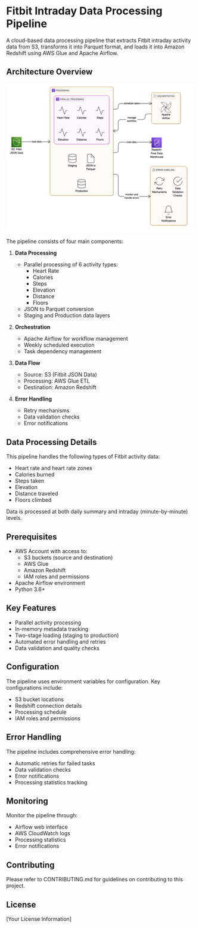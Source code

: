 # Fitbit Intraday Data Processing Pipeline

A cloud-based data processing pipeline that extracts Fitbit intraday activity data from S3, transforms it into Parquet format, and loads it into Amazon Redshift using AWS Glue and Apache Airflow.

## Architecture Overview

![Architecture Diagram](./docs/assets/architecture.png)

The pipeline consists of four main components:

1. **Data Processing**
   - Parallel processing of 6 activity types:
     - Heart Rate
     - Calories
     - Steps
     - Elevation
     - Distance
     - Floors
   - JSON to Parquet conversion
   - Staging and Production data layers

2. **Orchestration**
   - Apache Airflow for workflow management
   - Weekly scheduled execution
   - Task dependency management

3. **Data Flow**
   - Source: S3 (Fitbit JSON Data)
   - Processing: AWS Glue ETL
   - Destination: Amazon Redshift

4. **Error Handling**
   - Retry mechanisms
   - Data validation checks
   - Error notifications

## Data Processing Details

This pipeline handles the following types of Fitbit activity data:
- Heart rate and heart rate zones 
- Calories burned
- Steps taken
- Elevation
- Distance traveled
- Floors climbed

Data is processed at both daily summary and intraday (minute-by-minute) levels.

## Prerequisites

- AWS Account with access to:
  - S3 buckets (source and destination)
  - AWS Glue
  - Amazon Redshift
  - IAM roles and permissions
- Apache Airflow environment
- Python 3.6+

## Key Features

- Parallel activity processing
- In-memory metadata tracking
- Two-stage loading (staging to production)
- Automated error handling and retries
- Data validation and quality checks

## Configuration

The pipeline uses environment variables for configuration. Key configurations include:
- S3 bucket locations
- Redshift connection details
- Processing schedule
- IAM roles and permissions

## Error Handling

The pipeline includes comprehensive error handling:
- Automatic retries for failed tasks
- Data validation checks
- Error notifications
- Processing statistics tracking

## Monitoring

Monitor the pipeline through:
- Airflow web interface
- AWS CloudWatch logs
- Processing statistics
- Error notifications

## Contributing

Please refer to CONTRIBUTING.md for guidelines on contributing to this project.

## License

[Your License Information]


